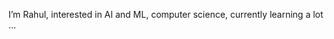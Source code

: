 I’m Rahul,
interested in AI and ML, computer science, 
currently learning a lot ...


<!---
rahulrahu1/rahulrahu1 is a ✨ special ✨ repository because its `README.md` (this file) appears on your GitHub profile.
You can click the Preview link to take a look at your changes.
--->
